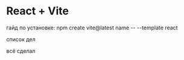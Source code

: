 # React + Vite

гайд по установке:
npm create vite@latest name -- --template react

список дел

всё сделал
